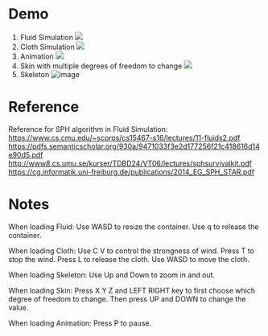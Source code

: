 # Demo
1. Fluid Simulation
![](https://github.com/ziw261/Computer_Animation/Demo/Fluid_Demo.gif)
2. Cloth Simulation
![](https://github.com/ziw261/Computer_Animation/Demo/Cloth_Demo.gif)
3. Animation
![](https://github.com/ziw261/Computer_Animation/Demo/Animation_Demo.gif)
4. Skin with multiple degrees of freedom to change
![](https://github.com/ziw261/Computer_Animation/Demo/Skin_Demo.gif)
5. Skeleton
![image](https://github.com/ziw261/Computer_Animation/assets/32504776/86a23e16-6928-4457-9a0e-bf65e575ed3b)

# Reference
Reference for SPH algorithm in Fluid Simulation:
https://www.cs.cmu.edu/~scoros/cs15467-s16/lectures/11-fluids2.pdf
https://pdfs.semanticscholar.org/930a/9471033f3e2d177256f21c418616d14e90d5.pdf
http://www8.cs.umu.se/kurser/TDBD24/VT06/lectures/sphsurvivalkit.pdf
https://cg.informatik.uni-freiburg.de/publications/2014_EG_SPH_STAR.pdf

# Notes
When loading Fluid:
Use WASD to resize the container. Use q to release the container.

When loading Cloth:
Use C V to control the strongness of wind. Press T to stop the wind. Press L to release the cloth.
Use WASD to move the cloth.

When loading Skeleton:
Use Up and Down to zoom in and out.

When loading Skin:
Press X Y Z  and LEFT RIGHT key to first choose which degree of freedom to change.
Then press UP and DOWN to change the value.

When loading Animation:
Press P to pause.


